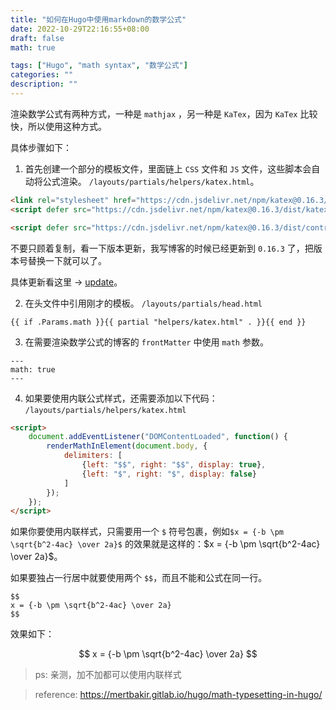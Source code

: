 ```yaml
---
title: "如何在Hugo中使用markdown的数学公式"
date: 2022-10-29T22:16:55+08:00
draft: false
math: true

tags: ["Hugo", "math syntax", "数学公式"]
categories: ""
description: ""
---
```


渲染数学公式有两种方式，一种是 `mathjax` ，另一种是 `KaTex`，因为 `KaTex` 比较快，所以使用这种方式。

具体步骤如下：

1. 首先创建一个部分的模板文件，里面链上 `CSS` 文件和 `JS` 文件，这些脚本会自动将公式渲染。
`/layouts/partials/helpers/katex.html`。

```html
<link rel="stylesheet" href="https://cdn.jsdelivr.net/npm/katex@0.16.3/dist/katex.min.css">
<script defer src="https://cdn.jsdelivr.net/npm/katex@0.16.3/dist/katex.min.js"></script>

<script defer src="https://cdn.jsdelivr.net/npm/katex@0.16.3/dist/contrib/auto-render.min.js" onload="renderMathInElement(document.body);"></script>
```

不要只顾着复制，看一下版本更新，我写博客的时候已经更新到 `0.16.3` 了，把版本号替换一下就可以了。

具体更新看这里 -> [update](https://katex.org/docs/browser.html)。

2. 在头文件中引用刚才的模板。
`/layouts/partials/head.html`

```template
{{ if .Params.math }}{{ partial "helpers/katex.html" . }}{{ end }}
```

3. 在需要渲染数学公式的博客的 `frontMatter` 中使用 `math` 参数。

```
---
math: true
---
```

4. 如果要使用内联公式样式，还需要添加以下代码：
`/layouts/partials/helpers/katex.html`

```html
<script>
    document.addEventListener("DOMContentLoaded", function() {
        renderMathInElement(document.body, {
            delimiters: [
                {left: "$$", right: "$$", display: true},
                {left: "$", right: "$", display: false}
            ]
        });
    });
</script>
```

如果你要使用内联样式，只需要用一个 `$` 符号包裹，例如`$x = {-b \pm \sqrt{b^2-4ac} \over 2a}$` 的效果就是这样的：$x = {-b \pm \sqrt{b^2-4ac} \over 2a}$。

如果要独占一行居中就要使用两个 `$$`，而且不能和公式在同一行。

```
$$
x = {-b \pm \sqrt{b^2-4ac} \over 2a}
$$
```

效果如下：

$$
x = {-b \pm \sqrt{b^2-4ac} \over 2a}
$$

> ps: 亲测，加不加都可以使用内联样式

> reference: https://mertbakir.gitlab.io/hugo/math-typesetting-in-hugo/
